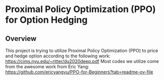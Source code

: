 # Proximal Policy Optimization (PPO) for Option Hedging

## Overview
This project is trying to utilize Proximal Policy Optimization (PPO) to price and hedge option according to the following work: https://cims.nyu.edu/~ritter/du2020deep.pdf
Most codes we utilize come from the awesome work from Eric Yang: https://github.com/ericyangyu/PPO-for-Beginners?tab=readme-ov-file
